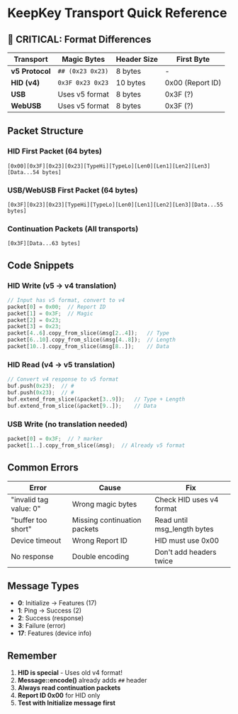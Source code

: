 # KeepKey Transport Quick Reference

## 🚨 CRITICAL: Format Differences

| Transport | Magic Bytes | Header Size | First Byte |
|-----------|-------------|-------------|------------|
| **v5 Protocol** | `## (0x23 0x23)` | 8 bytes | - |
| **HID (v4)** | `0x3F 0x23 0x23` | 10 bytes | 0x00 (Report ID) |
| **USB** | Uses v5 format | 8 bytes | 0x3F (?) |
| **WebUSB** | Uses v5 format | 8 bytes | 0x3F (?) |

## Packet Structure

### HID First Packet (64 bytes)
```
[0x00][0x3F][0x23][0x23][TypeHi][TypeLo][Len0][Len1][Len2][Len3][Data...54 bytes]
```

### USB/WebUSB First Packet (64 bytes)
```
[0x3F][0x23][0x23][TypeHi][TypeLo][Len0][Len1][Len2][Len3][Data...55 bytes]
```

### Continuation Packets (All transports)
```
[0x3F][Data...63 bytes]
```

## Code Snippets

### HID Write (v5 → v4 translation)
```rust
// Input has v5 format, convert to v4
packet[0] = 0x00;  // Report ID
packet[1] = 0x3F;  // Magic
packet[2] = 0x23;  
packet[3] = 0x23;
packet[4..6].copy_from_slice(&msg[2..4]);   // Type
packet[6..10].copy_from_slice(&msg[4..8]);  // Length
packet[10..].copy_from_slice(&msg[8..]);    // Data
```

### HID Read (v4 → v5 translation)
```rust
// Convert v4 response to v5 format
buf.push(0x23);  // #
buf.push(0x23);  // #
buf.extend_from_slice(&packet[3..9]);   // Type + Length
buf.extend_from_slice(&packet[9..]);    // Data
```

### USB Write (no translation needed)
```rust
packet[0] = 0x3F;  // ? marker
packet[1..].copy_from_slice(&msg);  // Already v5 format
```

## Common Errors

| Error | Cause | Fix |
|-------|-------|-----|
| "invalid tag value: 0" | Wrong magic bytes | Check HID uses v4 format |
| "buffer too short" | Missing continuation packets | Read until msg_length bytes |
| Device timeout | Wrong Report ID | HID must use 0x00 |
| No response | Double encoding | Don't add headers twice |

## Message Types

- **0**: Initialize → Features (17)
- **1**: Ping → Success (2)  
- **2**: Success (response)
- **3**: Failure (error)
- **17**: Features (device info)

## Remember

1. **HID is special** - Uses old v4 format!
2. **Message::encode()** already adds `##` header
3. **Always read continuation packets**
4. **Report ID 0x00** for HID only
5. **Test with Initialize message first** 